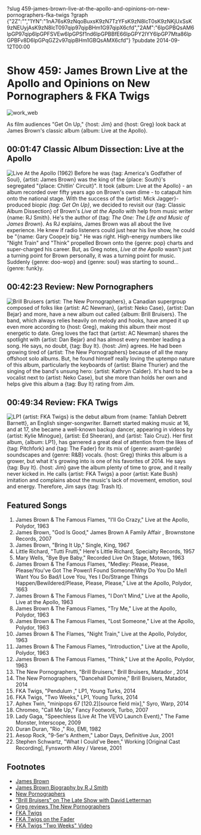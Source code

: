 ?slug 459-james-brown-live-at-the-apollo-and-opinions-on-new-pornographers-fka-twigs
?graph {"2Z":"","1YN":"1nA76sK9zNqoBuxsK9zN7TzYFsK9zN8lcT0sK9zNKjUxSsK9zNEUyjAsK9zN8lcT097qip97qipBHm1G97qipX6cfd","2AM":"6lpGPBQsAM6lpGP97qip6lpGPFSVEw6lpGPSf1nd6lpGPBBfE66lpGPY2IYY6lpGP7Mta86lpGPBFv8D6lpGPqGZ2v97qipBHm1GBQsAMX6cfd"}
?pubdate 2014-09-12T00:00

# Show 459: James Brown Live at the Apollo and Opinions on New Pornographers & FKA Twigs
![work_web](http://static.soundopinions.org/images/2014/jamesbrown_web.jpg)

As film audiences "Get On Up," {host: Jim} and {host: Greg} look back at James Brown's classic album {album: Live at the Apollo}. 

## 00:01:47 Classic Album Dissection: Live at the Apollo
![Live At the Apollo (1962)](https://is5-ssl.mzstatic.com/image/thumb/Music/v4/e0/c6/61/e0c66120-121a-480c-a090-fa2de2e6faba/source/600x600bb.jpg "117118/685638821")
Before he was {tag: America's Godfather of Soul}, {artist: James Brown} was the king of the {place: South}'s segregated "{place: Chitlin' Circuit}". It took {album: Live at the Apollo} - an album recorded over fifty years ago on Brown's own dime - to catapult him onto the national stage. With the success of the {artist: Mick Jagger}-produced biopic *{tag: Get On Up}*, we decided to revisit our {tag: Classic Album Dissection} of Brown's *Live at the Apollo* with help from music writer {name: RJ Smith}. He's the author of {tag: *The One: The Life and Music of James Brown*}. As RJ explains, James Brown was all about the live experience. He knew if radio listeners could just hear his live show, he could be "{name: Gary Coope}r big." He was right. High-energy numbers like "Night Train" and "Think" propelled Brown onto the {genre: pop} charts and super-charged his career. But, as Greg notes, *Live at the Apollo* wasn't just a turning point for Brown personally, it was a turning point for music. Suddenly {genre: doo-wop} and {genre: soul} was starting to sound...{genre: funk}y.


## 00:42:23 Review: New Pornographers
![Brill Bruisers](http://is5.mzstatic.com/image/thumb/Music/v4/5f/cd/fd/5fcdfde5-e560-2d52-b595-e725eb8d7c40/source/600x600bb.jpg "4978498/885972595")
{artist: The New Pornographers}, a Canadian supergroup composed of folks like {artist: AC Newman}, {artist: Neko Case}, {artist: Dan Bejar} and more, have a new album out called {album: Brill Bruisers}. The band, which always relies heavily on melody and hooks, have amped it up even more according to {host: Greg}, making this album their most energetic to date. Greg loves the fact that {artist: AC Newman} shares the spotlight with {artist: Dan Bejar} and has almost every member leading a song. He says, no doubt, {tag: Buy It}. {host: Jim} agrees. He had been growing tired of {artist: The New Pornographers} because of all the many offshoot solo albums. But, he found himself really loving the uptempo nature of this album, particularly the keyboards of {artist: Blaine Thurier} and the singing of the band's unsung hero: {artist: Kathryn Calder}. It's hard to be a vocalist next to {artist: Neko Case}, but she more than holds her own and helps give this album a {tag: Buy It} rating from Jim.

## 00:49:34 Review: FKA Twigs
![LP1](https://upload.wikimedia.org/wikipedia/en/7/77/FKA_twigs_-_LP1.png "679661890/911606990")
{artist: FKA Twigs} is the debut album from {name: Tahliah Debrett Barnett}, an English singer-songwriter. Barnett started making music at 16, and at 17, she became a well-known backup dancer, appearing in videos by {artist: Kylie Minogue}, {artist: Ed Sheeran}, and {artist: Taio Cruz}. Her first album, {album: LP1}, has garnered a great deal of attention from the likes of {tag: Pitchfork} and {tag: The Fader} for its mix of {genre: avant-garde} soundscapes and {genre: R&B} vocals. {host: Greg} thinks this album is a grower, but what it's growing into is one of his favorites of 2014. He says {tag: Buy It}. {host: Jim} gave the album plenty of time to grow, and it really never kicked in. He calls {artist: FKA Twigs} a poor {artist: Kate Bush} imitation and complains about the music's lack of movement, emotion, soul and energy. Therefore, Jim says  {tag: Trash It}.


## Featured Songs

1. James Brown & The Famous Flames, "I'll Go Crazy," Live at the Apollo, Polydor, 1963 
1. James Brown, "God Is Good," James Brown A Family Affair , Brownstone Records, 2007 
1. James Brown, "Bring It Up," Single, King, 1967 
1. Little Richard, "Tutti Frutti," Here's Little Richard, Specialty Records, 1957
1. Mary Wells, "Bye Bye Baby," Recorded Live On Stage, Motown, 1963 
1. James Brown & The Famous Flames, "Medley: Please, Please, Please/You've Got The Power/I Found Someone/Why Do You Do Me/I Want You So Bad/I Love You, Yes I Do/Strange Things Happen/Bewildered/Please, Please, Please," Live at the Apollo, Polydor, 1663
1. James Brown & The Famous Flames, "I Don't Mind," Live at the Apollo, Live at the Apollo, 1963 
1. James Brown & The Famous Flames, "Try Me," Live at the Apollo, Polydor, 1963
1. James Brown & The Famous Flames, "Lost Someone," Live at the Apollo, Polydor, 1963
1. James Brown & The Flames, "Night Train," Live at the Apollo, Polydor, 1963
1. James Brown & The Famous Flames, "Introduction," Live at the Apollo, Polydor, 1963
1. James Brown & The Famous Flames, "Think," Live at the Apollo, Polydor, 1963
1. The New Pornographers, "Brill Bruisers," Brill Bruisers, Matador , 2014
1. The New Pornographers, "Dancehall Domine," Brill Bruisers, Matador, 2014 
1. FKA Twigs, "Pendulum ," LP1, Young Turks, 2014
1. FKA Twigs, "Two Weeks," LP1, Young Turks, 2014
1. Aphex Twin, "minipops 67 [120.2][source field mix]," Syro, Warp, 2014
1. Chromeo, "Call Me Up," Fancy Footwork, Turbo, 2007
1. Lady Gaga, "Speechless (Live At The VEVO Launch Event)," The Fame Monster, Interscope, 2009
1. Duran Duran, "Rio ," Rio, EMI, 1982
1. Aesop Rock, "9-5er's Anthem," Labor Days, Definitive Jux, 2001
1. Stephen Schwartz, "What I Could've Been," Working [Original Cast Recording], Fynsworth Alley / Varese, 2001



## Footnotes
- [James Brown](http://www.jamesbrown.com/)
- [James Brown Biography by R J Smith](http://www.nytimes.com/2012/03/08/books/the-one-james-brown-biography-by-r-j-smith.html?_r=0)
- [New Pornographers](http://www.matadorrecords.com/the_new_pornographers)
- ["Brill Bruisers" on The Late Show with David Letterman](https://www.youtube.com/watch?v=9SaHXd4RhDs)
- [Greg reviews The New Pornographers](http://www.chicagotribune.com/topic/entertainment/music/the-new-pornographers-(music-group)-PECLB00000060634-topic.html)
- [FKA Twigs](http://f-k-a-twigs.tumblr.com/)
- [FKA Twigs on the Fader](http://www.thefader.com/artist/fka-twigs)
- [FKA Twigs "Two Weeks" Video](https://www.youtube.com/watch?v=3yDP9MKVhZc)
